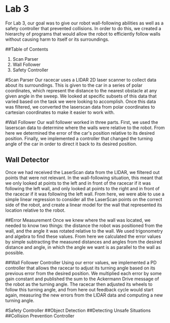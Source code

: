 # Lab 3
For Lab 3, our goal was to give our robot wall-following abilities as well as a safety controller that prevented collisions. In order to do this, we created a hierarchy of programs that would allow the robot to efficiently follow walls without causing harm to itself or its surroundings. 

##Table of Contents
1. Scan Parser
2. Wall Follower
3. Safety Controller

#Scan Parser
Our racecar uses a LIDAR 2D laser scanner to collect data about its surroundings. This is given to the car in a series of polar coordinates, which represent the distance to the nearest obstacle at any given angle in the sweep. We looked at specific subsets of this data that varied based on the task we were looking to accomplish. Once this data was filtered, we converted the laserscan data from polar coordinates to cartesian coordinates to make it easier to work with.

#Wall Follower
Our wall follower worked in three parts. First, we used the laserscan data to determine where the walls were relative to the robot. From here we determined the error of the car's position relative to its desired position. Finally, we implemented a controller that changed the turning angle of the car in order to direct it back to its desired position.

## Wall Detector
Once we had received the LaserScan data from the LIDAR, we filtered out points that were not relevant. In the wall-following situation, this meant that we only looked at points to the left and in front of the racecar if it was following the left wall, and only looked at points to the right and in front of the racecar if it was following the left wall. From here, we were able to use a simple linear regression to consider all the LaserScan points on the correct side of the robot, and create a linear model for the wall that represented its location relative to the robot.

##Error Measurement
Once we knew where the wall was located, we needed to know two things: the distance the robot was positioned from the wall, and the angle it was rotated relative to the wall. We used trigonometry and algebra to find these values. From here we calculated the error values by simple subtracting the measured distances and angles from the desired distance and angle, in which the angle we want is as parallel to the wall as possible.

##Wall Follower Controller
Using our error values, we implemented a PD controller that allows the racecar to adjust its turning angle based on its previous error from the desired position. We multiplied each error by some gain constant and published the sum to the Ackermann Drive message of the robot as the turning angle. The racecar then adjusted its wheels to follow this turning angle, and from here out feedback cycle would start again, measuring the new errors from the LIDAR data and computing a new turning angle. 

#Safety Controller
##Object Detection
##Detecting Unsafe Situations
##Collision Prevention Controller
